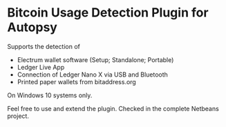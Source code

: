 # Bitcoin Usage Detection Plugin for Autopsy

Supports the detection of

* Electrum wallet software (Setup; Standalone; Portable)
* Ledger Live App
* Connection of Ledger Nano X via USB and Bluetooth
* Printed paper wallets from bitaddress.org

On Windows 10 systems only.

Feel free to use and extend the plugin. Checked in the complete Netbeans project.

